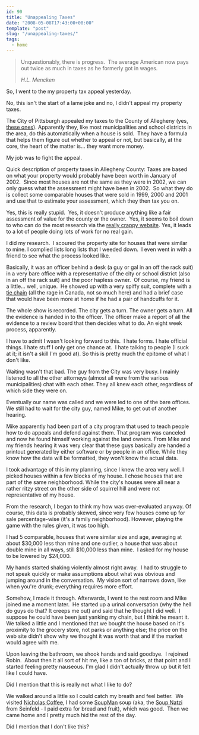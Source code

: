 ```yaml
---
id: 90
title: "Unappealing Taxes"
date: "2008-05-08T17:43:00+00:00"
template: "post"
slug: "/unappealing-taxes/"
tags:
  - home
---
```


> Unquestionably, there is progress.  The average American now pays out twice
> as much in taxes as he formerly got in wages.
>
> <cite>H.L. Mencken</cite>

So, I went to the my property tax appeal yesterday.

No, this isn't the start of a lame joke and no, I didn't appeal my property
taxes.

The City of Pittsburgh appealed my taxes to the County of Allegheny (yes,
[these ones](http://www.post-gazette.com/pg/08094/870250-100.stm 'Ravenstahl endorses Pittsburgh-Allegheny County merger')).
Apparently they, like most municipalities and school districts in the area, do
this automatically when a house is sold.  They have a formula that helps them
figure out whether to appeal or not, but basically, at the core, the heart of
the matter is... they want more money.

My job was to fight the appeal.<!-- more -->

Quick description of property taxes in Allegheny County: Taxes are based on
what your property would probably have been worth in January of 2002.  Since
most houses are not the same as they were in 2002, we can only guess what the
assessment might have been in 2002.  So what they do is collect some
comparable houses that were sold in 1999, 2000 and 2001 and use that to
estimate your assessment, which they then tax you on.

Yes, this is really stupid.  Yes, it doesn't produce anything like a fair
assessment of value for the county or the owner.  Yes, it seems to boil down
to who can do the most research via the
[really crappy website](http://www2.county.allegheny.pa.us/RealEstate/ 'Allegheny County Proprety Tax Assessment').
Yes, it leads to a lot of people doing lots of work for no real gain.

I did my research.  I scoured the property site for houses that were similar
to mine. I complied lists long lists that I weeded down.  I even went in with
a friend to see what the process looked like.

Basically, it was an officer behind a desk (a guy or gal in an off the rack
suit) in a very bare office with a representative of the city or school
district (also in an off the rack suit) and the poor hapless owner.  Of
course, my friend is a little... well, unique.  He showed up with a very
spiffy suit, complete with a
[tie chain](http://en.wikipedia.org/wiki/Tie_bar#Tie_chain) (all the rage in
Canada, not so much here) and had a brief case that would have been more at
home if he had a pair of handcuffs for it.

The whole show is recorded. The city gets a turn. The owner gets a turn. All
the evidence is handed in to the officer. The officer make a report of all the
evidence to a review board that then decides what to do. An eight week
process, apparently.

I have to admit I wasn't looking forward to this.  I hate forms. I hate
official things. I hate stuff I only get one chance at.  I hate talking to
people (I suck at it; it isn't a skill I'm good at). So this is pretty much
the epitome of what I don't like.

Waiting wasn't that bad. The guy from the City was very busy. I mainly
listened to all the other attorneys (almost all were from the various
municipalities) chat with each other. They all knew each other, regardless of
which side they were on.

Eventually our name was called and we were led to one of the bare offices. We
still had to wait for the city guy, named Mike, to get out of another hearing.

Mike apparently had been part of a city program that used to teach people how
to do appeals and defend against them. That program was canceled and now he
found himself working against the land owners. From Mike and my friends
hearing it was very clear that these guys basically are handed a printout
generated by either software or by people in an office. While they know how
the data will be formatted, they won't know the actual data.

I took advantage of this in my planning, since I knew the area very well. I
picked houses within a few blocks of my house. I chose houses that are part of
the same neighborhood. While the city's houses were all near a rather ritzy
street on the other side of squirrel hill and were not representative of my
house.

From the research, I began to think my how was over-evaluated anyway. Of
course, this data is probably skewed, since very few houses come up for sale
percentage-wise (it's a family neighborhood). However, playing the game with
the rules given, it was too high.

I had 5 comparable, houses that were similar size and age, averaging at about
$30,000 less than mine and one outlier, a house that was about double mine in
all ways, still $10,000 less than mine.  I asked for my house to be lowered by
$24,000.

My hands started shaking violently almost right away.  I had to struggle to
not speak quickly or make assumptions about what was obvious and jumping
around in the conversation.  My vision sort of narrows down, like when you're
drunk; everything requires more effort.

Somehow, I made it through. Afterwards, I went to the rest room and Mike
joined me a moment later.  He started up a urinal conversation (why the hell
do guys do that? It creeps me out) and said that he thought I did well.  I
suppose he could have been just yanking my chain, but I think he meant it. We
talked a little and I mentioned that we bought the house based on it's
proximity to the grocery store, not parks or anything else; the price on the
web site didn't show why we thought it was worth that and if the market would
agree with me.

Upon leaving the bathroom, we shook hands and said goodbye.  I rejoined
Robin.  About then it all sort of hit me, like a ton of bricks, at that point
and I started feeling pretty nauseous. I'm glad I didn't actually throw up but
it felt like I could have.

Did I mention that this is really not what I like to do?

We walked around a little so I could catch my breath and feel better.  We
visited
[Nicholas Coffee](http://www.nicholascoffee.net/webstore/storefront/storemain.cfm?CFID=2790669&CFTOKEN=27378734),
I had some [SoupMan](http://www.originalsoupman.com/ 'The Original SoupMan')
soup (aka, the [Soup Natzi](http://en.wikipedia.org/wiki/Soup_Nazi) from
Seinfeld - I paid extra for bread and fruit), which was good.  Then we came
home and I pretty much hid the rest of the day.

Did I mention that I don't like this?
